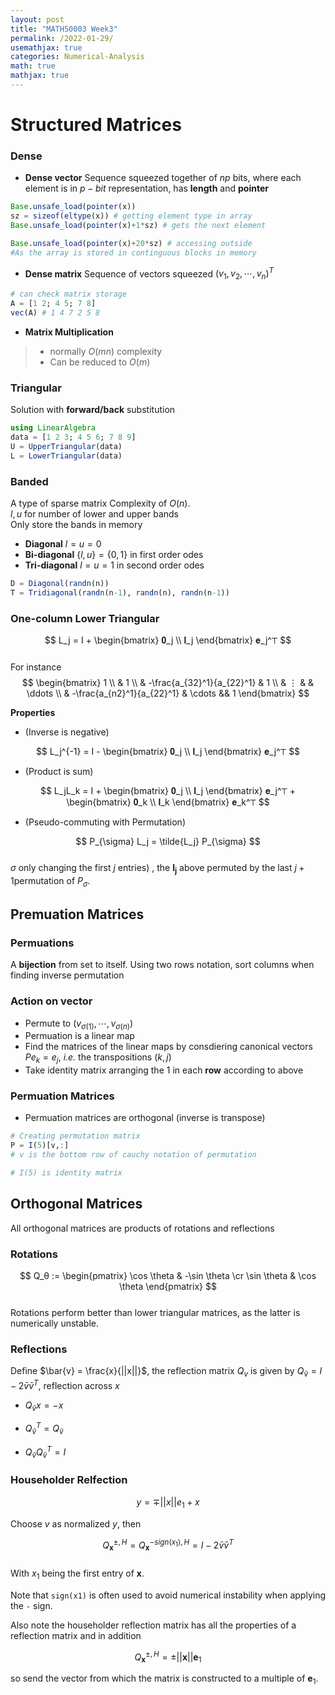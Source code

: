 ```yaml
---
layout: post
title: "MATH50003 Week3"
permalink: /2022-01-29/
usemathjax: true
categories: Numerical-Analysis
math: true
mathjax: true
---
```



# **Structured Matrices**

### **Dense**
- **Dense vector** Sequence squeezed together of $np$ bits, where each element is in $p-bit$ representation, has **length** and **pointer**  

```julia
Base.unsafe_load(pointer(x))
sz = sizeof(eltype(x)) # getting element type in array
Base.unsafe_load(pointer(x)+1*sz) # gets the next element 

Base.unsafe_load(pointer(x)+20*sz) # accessing outside
#As the array is stored in continguous blocks in memory
```  
- **Dense matrix** Sequence of vectors squeezed $(v_1, v_2,\cdots, v_n)^T$
```julia
# can check matrix storage
A = [1 2; 4 5; 7 8]
vec(A) # 1 4 7 2 5 8
```
- **Matrix Multiplication** 
> - normally  $O(mn)$ complexity
> - Can be reduced to $O(m)$
### **Triangular**
Solution with **forward/back** substitution
```julia
using LinearAlgebra
data = [1 2 3; 4 5 6; 7 8 9]
U = UpperTriangular(data)
L = LowerTriangular(data)
``` 
### **Banded**
A type of sparse matrix
Complexity of $O(n)$.  
$l, u$ for number of lower and upper bands  
Only store the bands in memory
- **Diagonal**
$l=u=0$
- **Bi-diagonal**
$\{l,u\}=\{0,1\}$
in first order odes
- **Tri-diagonal**
$l=u=1$
in second order odes

```julia
D = Diagonal(randn(n))
T = Tridiagonal(randn(n-1), randn(n), randn(n-1))
```  

### **One-column Lower Triangular**  

$$
L_j  = I + \begin{bmatrix} 𝟎_j \\ 𝐥_j \end{bmatrix} 𝐞_j^⊤
$$  
For instance
$$
\begin{bmatrix} 1 \\ 
 & 1 \\ 
& -\frac{a_{32}^1}{a_{22}^1} & 1 \\
& ⋮ & & \ddots \\
& -\frac{a_{n2}^1}{a_{22}^1} & \cdots && 1
\end{bmatrix}
$$  

**Properties**  

- (Inverse is negative)  

$$
L_j^{-1}  = I - \begin{bmatrix} 𝟎_j \\ 𝐥_j \end{bmatrix} 𝐞_j^⊤
$$  

- (Product is sum)  

$$
L_jL_k  = I + \begin{bmatrix} 𝟎_j \\ 𝐥_j \end{bmatrix} 𝐞_j^⊤ + \begin{bmatrix} 𝟎_k \\ 𝐥_k \end{bmatrix} 𝐞_k^⊤
$$  

- (Pseudo-commuting with Permutation)  

$$
P_{\sigma} L_j = \tilde{L_j} P_{\sigma}
$$   
$\sigma$ only changing the first $j$ entries) , the $\mathbf{l_j}$ above permuted by the last $j+1$permutation of $P_{\sigma}$.  

## **Premuation Matrices**

### **Permuations**
A **bijection** from set to itself. Using two rows notation, sort columns when finding inverse permutation  

### **Action on vector**
- Permute to $(v_{\sigma(1)}, \cdots, v_{\sigma(n)})$
- Permuation is a linear map
- Find the matrices of the linear maps by consdiering canonical vectors $Pe_k=e_j$, *i.e.* the transpositions $(k,j)$
- Take identity matrix arranging the $1$ in each **row** according to above
### **Permuation Matrices**
- Permuation matrices are orthogonal (inverse is transpose)  

```julia
# Creating permutation matrix
P = I(5)[v,:] 
# v is the bottom row of cauchy notation of permutation

# I(5) is identity matrix
```

## **Orthogonal Matrices**
All orthogonal matrices are products of rotations and reflections  

### **Rotations**
$$
Q_θ := \begin{pmatrix} \cos \theta & -\sin \theta \cr \sin \theta & \cos \theta \end{pmatrix}
$$  
Rotations perform better than lower triangular matrices, as the latter is numerically unstable.  

### **Reflections**
Define $\bar{v} = \frac{x}{||x||}$, the reflection matrix $Q_v$ is given by $Q_{\bar{v}}=I-2\bar{v} \bar{v}^T$, reflection across $x$
- $Q_{\bar{v}}x=-x$

- $Q_{\bar{v}}^T = Q_{\bar{v}}$
  
- $Q_{\bar{v}}Q_{\bar{v}}^T=I$  

### **Householder Relfection**  

$$
y= \mp ||x||e_1+x
$$  

Choose $v$ as normalized $y$, then 

$$
Q_{\mathbf{x}}^{\pm, H}=Q_{\mathbf{x}}^{-sign(x_1),H}=I-2\bar{v} \bar{v}^T
$$    
With $x_1$ being the first entry of $\mathbf{x}$.  

Note that `sign(x1)` is often used to avoid numerical instability when applying the `-` sign.  

Also note the householder reflection matrix has all the properties of a reflection matrix and in addition  

$$
Q_{\mathbf{x}}^{\pm, H} = \pm ||\mathbf{x}||\mathbf{e}_1
$$  

so send the vector from which the matrix is constructed to a multiple of $\mathbf{e}_1$.  
